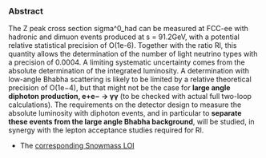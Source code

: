 ### Abstract

The Z peak cross section sigma^0_had can be measured at FCC-ee with hadronic and dimuon events produced at s = 91.2GeV, with a potential relative statistical precision of O(1e-6). Together with the ratio Rl, this quantity allows the determination of the number of light neutrino types with a precision of 0.0004. A limiting systematic uncertainty comes from the absolute determination of the integrated luminosity. A determination with low-angle Bhabha scattering is likely to be limited by a relative theoretical precision of O(1e−4), but that might not be the case for **large angle diphoton production, e+e− → γγ** (to be checked with actual full two-loop calculations). The requirements on the detector design to measure the absolute luminosity with diphoton events, and in particular to **separate these events from the large angle Bhabha background**, will be studied, in synergy with the lepton acceptance studies required for Rl.

- The [corresponding Snowmass LOI](https://indico.cern.ch/event/951830/contributions/3998984/attachments/2095073/3521269/Lineshape_SNOWMASS21-EF4_EF5_Juan_Alcaraz-167.pdf)
